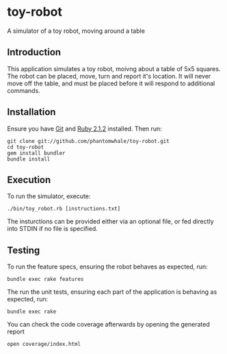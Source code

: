 # toy-robot

A simulator of a toy robot, moving around a table

## Introduction

This application simulates a toy robot, moivng about a table of 5x5 squares. The robot can be placed, move, turn and report it's location. It will never move off the table, and must be placed before it will respond to additional commands.

## Installation 

Ensure you have [Git](http://git-scm.com/downloads) and [Ruby 2.1.2](http://www.ruby-lang.org/en/downloads/) installed. Then run:

    git clone git://github.com/phantomwhale/toy-robot.git
    cd toy-robot
    gem install bundler
    bundle install

## Execution

To run the simulator, execute:

    ./bin/toy_robot.rb [instructions.txt]

The insturctions can be provided either via an optional file, or fed directly into STDIN if no file is specified.

## Testing

To run the feature specs, ensuring the robot behaves as expected, run:

    bundle exec rake features

The run the unit tests, ensuring each part of the application is behaving as expected, run:

    bundle exec rake 

You can check the code coverage afterwards by opening the generated report
  
    open coverage/index.html
